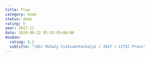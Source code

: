 ```yaml
---
title: Flow
category: book
status: done
rating: 5
year: 2017-11
date: 2019-09-22 05:35:01+08:00
douban:
  rating: 8.2
  subtitle: "[US] Mihaly Csikszentmihalyi / 2017 / CITIC Press"
---
```



